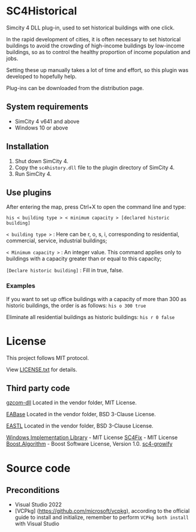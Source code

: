 # SC4Historical

Simcity 4 DLL plug-in, used to set historical buildings with one click.

In the rapid development of cities, it is often necessary to set historical buildings to avoid the crowding of high-income buildings by low-income buildings, so as to control the healthy proportion of income population and jobs.

Setting these up manually takes a lot of time and effort, so this plugin was developed to hopefully help.



Plug-ins can be downloaded from the distribution page.

## System requirements

* SimCity 4 v641 and above
* Windows 10 or above

## Installation

1. Shut down SimCity 4.
2. Copy the `sc4history.dll` file to the plugin directory of SimCity 4.
3. Run SimCity 4.

## Use plugins

After entering the map, press Ctrl+X to open the command line and type:

`his < building type > < minimum capacity > [declared historic building]`


`< building type >` : Here can be r, o, s, i, corresponding to residential, commercial, service, industrial buildings;

`< Minimum capacity >` : An integer value. This command applies only to buildings with a capacity greater than or equal to this capacity;

`[Declare historic building]` : Fill in true, false.

### Examples
If you want to set up office buildings with a capacity of more than 300 as historic buildings, the order is as follows:
`his o 300 true`

Eliminate all residential buildings as historic buildings:
`his r 0 false`

# License

This project follows MIT protocol.

View [LICENSE.txt](LICENSE.txt) for details.

## Third party code

[gzcom-dll](https://github.com/nsgomez/gzcom-dll/tree/master) Located in the vendor folder, MIT License.

[EABase](https://github.com/electronicarts/EABase) Located in the vendor folder, BSD 3-Clause License.

[EASTL](https://github.com/electronicarts/EASTL) Located in the vendor folder, BSD 3-Clause License.

[Windows Implementation Library](https://github.com/microsoft/wil) - MIT License
[SC4Fix](https://github.com/nsgomez/sc4fix) - MIT License
[Boost.Algorithm](https://www.boost.org/doc/libs/1_84_0/libs/algorithm/doc/html/index.html) - Boost Software License,  Version 1.0.
[sc4-growify]()

# Source code

## Preconditions

* Visual Studio 2022
* [VCPkg] (https://github.com/microsoft/vcpkg), according to the official guide to install and initialize, remember to perform ` VCPkg both install ` with Visual Studio